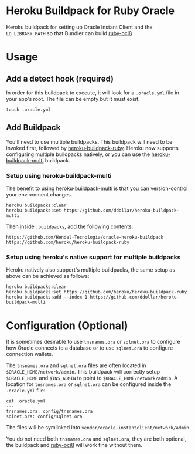 # Heroku Buildpack for Ruby Oracle

Heroku buildpack for setting up Oracle Instant Client and the `LD_LIBRARY_PATH` so that Bundler can build [ruby-oci8](https://github.com/kubo/ruby-oci8)

# Usage

## Add a detect hook (required)

In order for this buildpack to execute, it will look for a `.oracle.yml` file in your app's root.  The file can be empty but it must exist.

    touch .oracle.yml

## Add Buildpack

You'll need to use multiple buildpacks. This buildpack will need to be invoked first, followed by [heroku-buildpack-ruby](https://github.com/heroku/heroku-buildpack-ruby).  Heroku now supports configuring multiple buildpacks natively, or you can use the [heroku-buildpack-multi](https://github.com/ddollar/heroku-buildpack-multi) buildpack.

### Setup using heroku-buildpack-multi

The benefit to using [heroku-buildpack-multi](https://github.com/ddollar/heroku-buildpack-multi) is that you can version-control your environment changes.

    heroku buildpacks:clear
    heroku buildpacks:set https://github.com/ddollar/heroku-buildpack-multi

Then inside `.buildpacks`, add the following contents:

    https://github.com/Hendel-Tecnologia/oracle-heroku-buildpack
    https://github.com/heroku/heroku-buildpack-ruby

### Setup using heroku's native support for multiple buildpacks

Heroku natively also support's multiple buildpacks, the same setup as above can be achieved as follows:

    heroku buildpacks:clear
    heroku buildpacks:set https://github.com/heroku/heroku-buildpack-ruby
    heroku buildpacks:add --index 1 https://github.com/ddollar/heroku-buildpack-multi


# Configuration (Optional)

It is sometimes desirable to use `tnsnames.ora` or `sqlnet.ora` to configure how Oracle connects to a database or to use `sqlnet.ora` to configure connection wallets.

The `tnsnames.ora` and `sqlnet.ora` files are often located in `$ORACLE_HOME/network/admin`.  This buildpack will correctly setup `$ORACLE_HOME` and `$TNS_ADMIN` to point to `$ORACLE_HOME/network/admin`.  A location for `tnsnames.ora` or `sqlnet.ora` can be configured inside the `.oracle.yml` file:

    cat .oracle.yml
    ---
    tnsnames.ora: config/tnsnames.ora
    sqlnet.ora: config/sqlnet.ora

The files will be symlinked into `vendor/oracle-instantclient/network/admin`

You do not need both `tnsnames.ora` and `sqlnet.ora`, they are both optional, the buildpack and [ruby-oci8](https://github.com/kubo/ruby-oci8) will work fine without them.
